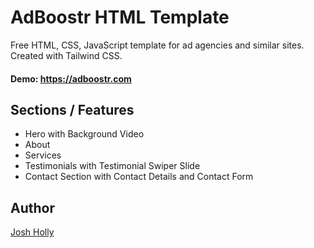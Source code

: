 
# AdBoostr HTML Template

Free HTML, CSS, JavaScript template for ad agencies and similar sites. Created with Tailwind CSS. 

#### Demo: https://adboostr.com




## Sections / Features

- Hero with Background Video
- About
- Services
- Testimonials with Testimonial Swiper Slide
- Contact Section with Contact Details and Contact Form




## Author

[Josh Holly](https://www.github.com/joshholly)

